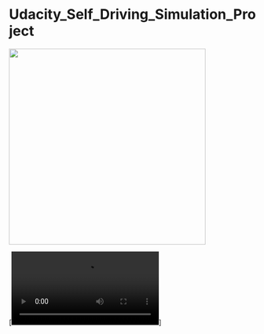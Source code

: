 # Udacity_Self_Driving_Simulation_Project

<img height="400px" width="400px" src="udacity_trimmed.mp4"/>

[![Demo CountPages alpha](udacity_trimmed.mp4)]

